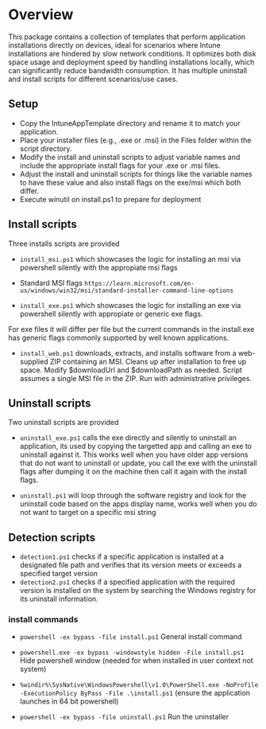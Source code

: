 

# Overview
This package contains a collection of templates that perform application installations directly on devices, ideal for scenarios where Intune installations are hindered by slow network conditions. It optimizes both disk space usage and deployment speed by handling installations locally, which can significantly reduce bandwidth consumption. It has multiple uninstall and install scripts for different scenarios/use cases. 

## Setup
- Copy the IntuneAppTemplate directory and rename it to match your application.
- Place your installer files (e.g., .exe or .msi) in the Files folder within the script directory.
- Modify the install and uninstall scripts to adjust variable names and include the appropriate install flags for your .exe or .msi files.
- Adjust the install and uninstall scripts for things like the variable names to have these value and also install flags on the exe/msi which both differ.
- Execute winutil on install.ps1 to prepare for deployment


## Install scripts
Three installs scripts are provided
 - `install_msi.ps1` which showcases the logic for installing an msi via powershell silently with the appropiate msi flags
 
 - Standard MSI flags
`https://learn.microsoft.com/en-us/windows/win32/msi/standard-installer-command-line-options`

 - `install_exe.ps1` which showcases the logic for installing an exe via powershell silently with appropiate or generic exe flags.

For exe files it will differ per file but the current commands in the install.exe has generic flags commonly supported by well known applications. 

- `install_web.ps1` downloads, extracts, and installs software from a web-supplied ZIP containing an MSI. Cleans up after installation to free up space. Modify $downloadUrl and $downloadPath as needed. Script assumes a single MSI file in the ZIP. Run with administrative privileges. 

## Uninstall scripts
Two uninstall scripts are provided
 - `uninstall_exe.ps1` calls the exe directly and silently to uninstall an application, its used by copying the targetted app and calling an exe to uninstall against it. This works well when you have older app versions that do not want to uninstall or update, you call the exe with the uninstall flags after dumping it on the machine then call it again with the install flags.

 - `uninstall.ps1` will loop through the software registry and look for the uninstall code based on the apps display name, works well when you do not want to target on a specific msi string

## Detection scripts
- `detection1.ps1` checks if a specific application is installed at a designated file path and verifies that its version meets or exceeds a specified target version
- `detection2.ps1` checks if a specified application with the required version is installed on the system by searching the Windows registry for its uninstall information. 

### install commands 
- `powershell -ex bypass -file install.ps1`  General install command

- `powershell.exe -ex bypass -windowstyle hidden -File install.ps1 ` Hide powershell window (needed for when installed in user context not system)

 - `%windir%\SysNative\WindowsPowershell\v1.0\PowerShell.exe -NoProfile -ExecutionPolicy ByPass -File .\install.ps1` (ensure the application launches in 64 bit powershell)

- `powershell -ex bypass -file uninstall.ps1`  Run the uninstaller


